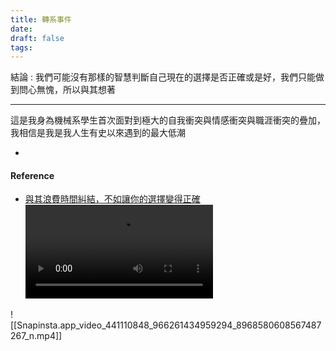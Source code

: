 ```yaml
---
title: 轉系事件
date: 
draft: false
tags:
---
```

結論 : 我們可能沒有那樣的智慧判斷自己現在的選擇是否正確或是好，我們只能做到問心無愧，所以與其想著


---

這是我身為機械系學生首次面對到極大的自我衝突與情感衝突與職涯衝突的疊加，我相信是我是我人生有史以來遇到的最大低潮

*
#### Reference

- [與其浪費時間糾結，不如讓你的選擇變得正確](https://www.instagram.com/p/C6dBzzVPCty/)
![video|180x320](Snapinsta.app_video_441110848_966261434959294_8968580608567487267_n.mp4)

![[Snapinsta.app_video_441110848_966261434959294_8968580608567487267_n.mp4]]